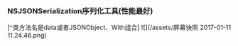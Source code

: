 ### NSJSONSerialization序列化工具(性能最好)
[^类方法名是data或者JSONObject、With组合]
![](/assets/屏幕快照 2017-01-11 11.24.46.png)